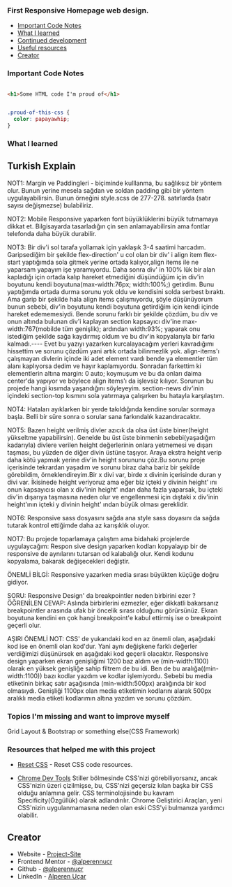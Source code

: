### First Responsive Homepage web design.


- [Important Code Notes](#Important-Code-Notes)
- [What I learned](#what-i-learned)
- [Continued development](#Topics-I'm-missing-and-want-to-improve-myself)
- [Useful resources](#Resources-that-helped-me-with-this-project)
- [Creator](#Creator)

### Important Code Notes

```html

<h1>Some HTML code I'm proud of</h1>

```

```css

.proud-of-this-css {
  color: papayawhip;
}

```

### What I learned 

Turkish Explain
-----------------
NOT1: Margin ve Paddingleri - biçiminde kulllanma, bu sağlıksız bir yöntem olur. Bunun yerine mesela sağdan
 ve soldan padding gibi bir yöntem uygulayabilirsin. Bunun örneğini style.scss de 277-278. satırlarda
(satır sayısı değişmezse) bulabiliriz.

NOT2: Mobile Responsive yaparken font büyüklüklerini büyük tutmamaya dikkat et. Bilgisayarda tasarladığın 
çin sen anlamayabilirsin ama fontlar telefonda daha büyük durabilir.

NOT3: Bir div'i sol tarafa yollamak için yaklaşık 3-4 saatimi harcadım. Garipsediğim bir şekilde flex-direction' u
col olan bir div' i align item flex-start yaptığımda sola gitmek yerine ortada kalıyor,align items ile ne yaparsam yapayım işe
yaramıyordu. Daha sonra div' in 100% lük bir alan kapladığı için ortada kalıp hareket etmediğini düşündüğüm için div'in boyutunu
kendi boyutuna(max-width:76px; width:100%;) getirdim. Bunu yaptığımda ortada durma sorunu yok oldu ve kendisini solda
serbest bıraktı. Ama garip bir şekilde hala align items çalışmıyordu, şöyle düşünüyorum bunun sebebi, div'in boyutunu kendi boyutuna
getirdiğim için kendi içinde hareket edememesiydi. Bende sorunu farklı bir şekilde çözdüm, bu div ve onun altında bulunan div'i
kaplayan section kapsayıcı div'ine max-width:767(mobilde tüm genişlik); ardından width:93%; yaparak onu istediğim şekilde
sağa kaydırmış oldum ve bu div'in kopyalarıyla bir farkı kalmadı.---- Evet bu yazıyı yazarken kurcalayacağım yerleri kavradığımı
hissettim ve sorunu çözdüm yani artık ortada bilinmezlik yok. align-items'ı çalışmayan divlerin içinde iki adet element vardı
bende ya elementler tüm alanı kaplıyorsa dedim ve hayır kaplamıyordu. Sonradan farkettim ki elementlerin altına margin: 0 auto; koymuşum
ve bu da onları daima center'da yapıyor ve böylece align items'ı da işlevsiz kılıyor. Sorunun bu projede hangi kısımda yaşandığını
söyleyeyim. section-news div'inin içindeki section-top kısmını sola yatırmaya çalışırken bu hatayla karşılaştım.

NOT4: Hataları ayıklarken bir yerde takıldığında kendine sorular sormaya başla. Belli bir süre sonra o
sorular sana farkındalık kazandıracaktır.

NOT5: Bazen height verilmiş divler azıcık da olsa üst üste biner(height yükseltme yapabilirsin). Genelde bu
üst üste binmenin sebebi(yaşadığım kadarıyla) divlere verilen height değerlerinin onlara yetmemesi ve dışarı taşması,
 bu yüzden
de diğer divin üstüne taşıyor. Araya ekstra height verip daha kötü yapmak yerine div'in height sorununu çöz.Bu sorunu 
proje içerisinde tekrardan yaşadım ve sorunu biraz daha bariz bir şekilde görebildim, örneklendireyim.Bir x divi var, 
birde x divinin içerisinde duran y divi var. İkisinede height veriyoruz ama eğer biz içteki y divinin height' ını onun 
kapsayıcısı olan x div'inin height' ından daha fazla yaparsak, bu içteki div'in dışarıya taşmasına neden olur ve engellenmesi
 için dıştaki x div'inin height'ının içteki y divinin height' ından büyük olması gereklidir.

NOT6: Responsive sass dosyasını sağda ana style sass doyasını da sağda tutarak kontrol ettiğimde
daha az karışıklık oluyor.

NOT7: Bu projede toparlamaya çalıştım ama bidahaki projelerde uygulaycağım: Respon
sive design yaparken kodları kopyalayıp bir de responsive de aynılarını tutarsan 
od kalabalığı olur. Kendi kodunu kopyalama, bakarak değişecekleri
değiştir. 

ÖNEMLİ BİLGİ: Responsive yazarken media sırası büyükten küçüğe doğru gidiyor.

SORU: Responsive Design' da breakpointler neden birbirini ezer ?
ÖĞRENİLEN CEVAP: Aslında birbirlerini ezmezler, eğer dikkatli bakarsanız breakpointler arasında ufak bir öncelik sırası
olduğunu görürsünüz. Ekran boyutuna kendini en çok hangi breakpoint'e kabul ettirmiş ise o breakpoint geçerli olur.

AŞIRI ÖNEMLİ NOT: CSS' de yukarıdaki kod en az önemli olan, aşağıdaki kod ise en önemli olan kod'dur. Yani aynı değişkene farklı değerler verdiğimizi düşünürsek en aşağıdaki kod geçerli olacaktır. Responsive design yaparken ekran genişliğimi 1200 baz aldım ve (min-width:1100) olarak en yüksek genişliğe sahip filtrem de bu idi. Ben de bu aralığa((min-width:1100)) bazı kodlar yazdım ve kodlar işlemiyordu. Sebebi bu media etiketinin birkaç satır aşağısında (min-width:500px) aralığında bir kod olmasıydı. Genişliği 1100px olan media etiketimin kodlarını alarak 500px aralıklı media etiketi kodlarımın altına yazdım ve sorunu çözdüm. 

### Topics I'm missing and want to improve myself

Grid Layout & Bootstrap or something else(CSS Framework)

### Resources that helped me with this project

- [Reset CSS](https://meyerweb.com/eric/tools/css/reset/) - Reset CSS code resources.

- [Chrome Dev Tools](https://developer.chrome.com/docs/devtools/css/overrides/)
Stiller bölmesinde CSS'nizi görebiliyorsanız, ancak CSS'nizin üzeri çizilmişse,
bu, CSS'nizi geçersiz kılan başka bir CSS olduğu anlamına gelir. CSS terminolojisinde
bu kavram Specificity(Özgüllük) olarak adlandırılır. Chrome Geliştirici Araçları, yeni CSS'nizin uygulanmamasına
neden olan eski CSS'yi bulmanıza yardımcı olabilir.


                                                                                 

## Creator

- Website - [Project-Site](https://alperennucr.github.io)
- Frontend Mentor - [@alperennucr](https://www.frontendmentor.io/profile/alperennucr)
- Github - [@alperennucr](https://github.com/alperennucr)
- LinkedIn - [Alperen Uçar](https://www.linkedin.com/in/alperen-u%C3%A7ar-a26434247/)
